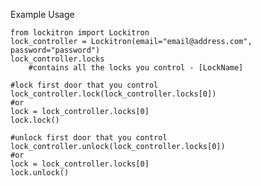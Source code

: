 Example Usage

	from lockitron import Lockitron
	lock_controller = Lockitron(email="email@address.com", password="password")
	lock_controller.locks
		#contains all the locks you control - [LockName]

	#lock first door that you control
	lock_controller.lock(lock_controller.locks[0])
	#or
	lock = lock_controller.locks[0]
	lock.lock()

	#unlock first door that you control
	lock_controller.unlock(lock_controller.locks[0])
	#or
	lock = lock_controller.locks[0]
	lock.unlock()